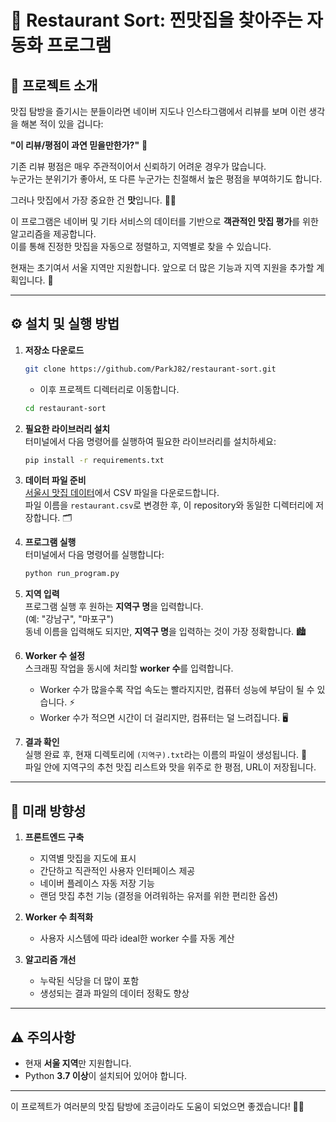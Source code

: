 # 🍴 Restaurant Sort: 찐맛집을 찾아주는 자동화 프로그램

## 📖 프로젝트 소개

맛집 탐방을 즐기시는 분들이라면 네이버 지도나 인스타그램에서 리뷰를 보며 이런 생각을 해본 적이 있을 겁니다:  

**"이 리뷰/평점이 과연 믿을만한가?"** 🤔  

기존 리뷰 평점은 매우 주관적이어서 신뢰하기 어려운 경우가 많습니다.  
누군가는 분위기가 좋아서, 또 다른 누군가는 친절해서 높은 평점을 부여하기도 합니다.  

그러나 맛집에서 가장 중요한 건 **맛**입니다. 🍜🍣  

이 프로그램은 네이버 및 기타 서비스의 데이터를 기반으로 **객관적인 맛집 평가**를 위한 알고리즘을 제공합니다.  
이를 통해 진정한 맛집을 자동으로 정렬하고, 지역별로 찾을 수 있습니다.  

현재는 초기여서 서울 지역만 지원합니다.
앞으로 더 많은 기능과 지역 지원을 추가할 계획입니다. 🚀  

---

## ⚙️ 설치 및 실행 방법

1. **저장소 다운로드**  
    ```bash
    git clone https://github.com/ParkJ82/restaurant-sort.git
    ```
    - 이후 프로젝트 디렉터리로 이동합니다.
    ```bash
    cd restaurant-sort
    ```

2. **필요한 라이브러리 설치**  
    터미널에서 다음 명령어를 실행하여 필요한 라이브러리를 설치하세요:  
    ```bash
    pip install -r requirements.txt
    ```

3. **데이터 파일 준비**  
    [서울시 맛집 데이터](https://data.seoul.go.kr/dataList/OA-16094/A/1/datasetView.do)에서 CSV 파일을 다운로드합니다.  
    파일 이름을 `restaurant.csv`로 변경한 후, 이 repository와 동일한 디렉터리에 저장합니다. 🗂️  

4. **프로그램 실행**  
    터미널에서 다음 명령어를 실행합니다:  
    ```bash
    python run_program.py
    ```

5. **지역 입력**  
    프로그램 실행 후 원하는 **지역구 명**을 입력합니다.  
    (예: "강남구", "마포구")  
    동네 이름을 입력해도 되지만, **지역구 명**을 입력하는 것이 가장 정확합니다. 🏙️  

6. **Worker 수 설정**  
    스크래핑 작업을 동시에 처리할 **worker 수**를 입력합니다.  
    - Worker 수가 많을수록 작업 속도는 빨라지지만, 컴퓨터 성능에 부담이 될 수 있습니다. ⚡  
    - Worker 수가 적으면 시간이 더 걸리지만, 컴퓨터는 덜 느려집니다. 🖥️  

7. **결과 확인**  
    실행 완료 후, 현재 디렉토리에 `(지역구).txt`라는 이름의 파일이 생성됩니다. 📄  
    파일 안에 지역구의 추천 맛집 리스트와 맛을 위주로 한 평점, URL이 저장됩니다.

---

## 🔮 미래 방향성

1. **프론트엔드 구축**  
   - 지역별 맛집을 지도에 표시  
   - 간단하고 직관적인 사용자 인터페이스 제공  
   - 네이버 플레이스 자동 저장 기능  
   - 랜덤 맛집 추천 기능 (결정을 어려워하는 유저를 위한 편리한 옵션)  

2. **Worker 수 최적화**  
   - 사용자 시스템에 따라 ideal한 worker 수를 자동 계산  

3. **알고리즘 개선**  
   - 누락된 식당을 더 많이 포함  
   - 생성되는 결과 파일의 데이터 정확도 향상  

---

## ⚠️ 주의사항

- 현재 **서울 지역**만 지원합니다.  
- Python **3.7 이상**이 설치되어 있어야 합니다.  

---

이 프로젝트가 여러분의 맛집 탐방에 조금이라도 도움이 되었으면 좋겠습니다! 🥳🎉
